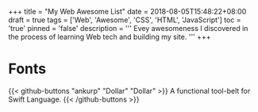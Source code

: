 +++
title       = "My Web Awesome List"
date        = 2018-08-05T15:48:22+08:00
draft       = true
tags        = ['Web', 'Awesome', 'CSS', 'HTML', 'JavaScript']
toc         = 'true'
pinned      = 'false'
description = '''
Evey awesomeness I discovered in the process of learning Web tech and building
my site.
'''
+++

# Fonts

{{< github-buttons "ankurp" "Dollar" "Dollar" >}}
A functional tool-belt for Swift Language.
{{< /github-buttons >}}
